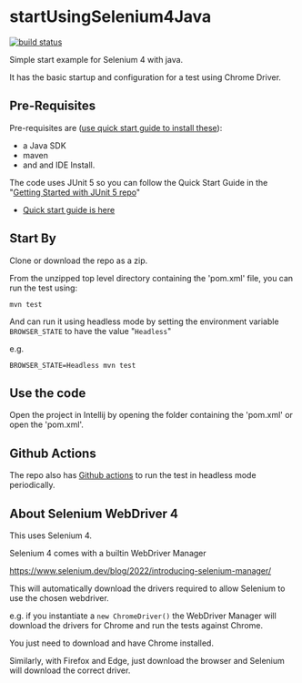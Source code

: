 # startUsingSelenium4Java

[![build status](https://github.com/eviltester/startUsingSelenium4Java/actions/workflows/build.yml/badge.svg)](https://github.com/eviltester/startUsingSelenium4Java/actions)

Simple start example for Selenium 4 with java.

It has the basic startup and configuration for a test using Chrome Driver.

## Pre-Requisites

Pre-requisites are ([use quick start guide to install these](https://github.com/eviltester/startUsingJavaJUnit5/blob/main/speedrun_install_java_checklist.md)):

- a Java SDK
- maven 
- and and IDE Install.

The code uses JUnit 5 so you can follow the Quick Start Guide in the "[Getting Started with JUnit 5 repo](https://github.com/eviltester/startUsingJavaJUnit5)"

- [Quick start guide is here](https://github.com/eviltester/startUsingJavaJUnit5/blob/main/speedrun_install_java_checklist.md)

## Start By

Clone or download the repo as a zip.

From the unzipped top level directory containing the 'pom.xml' file, you can run the test using:

`mvn test`

And can run it using headless mode by setting the environment variable `BROWSER_STATE` to have the value "`Headless`"

e.g.

```
BROWSER_STATE=Headless mvn test
```

## Use the code

Open the project in Intellij by opening the folder containing the 'pom.xml' or open the 'pom.xml'.

## Github Actions

The repo also has [Github actions](https://github.com/eviltester/startUsingJavaJUnit5/blob/main/.github/workflows/build.yml) to run the test in headless mode periodically.

## About Selenium WebDriver 4

This uses Selenium 4.

Selenium 4 comes with a builtin WebDriver Manager

https://www.selenium.dev/blog/2022/introducing-selenium-manager/

This will automatically download the drivers required to allow Selenium to use the chosen webdriver.

e.g. if you instantiate a `new ChromeDriver()` the WebDriver Manager will download the drivers for
Chrome and run the tests against Chrome.

You just need to download and have Chrome installed.

Similarly, with Firefox and Edge, just download the browser and Selenium will download the correct driver.


